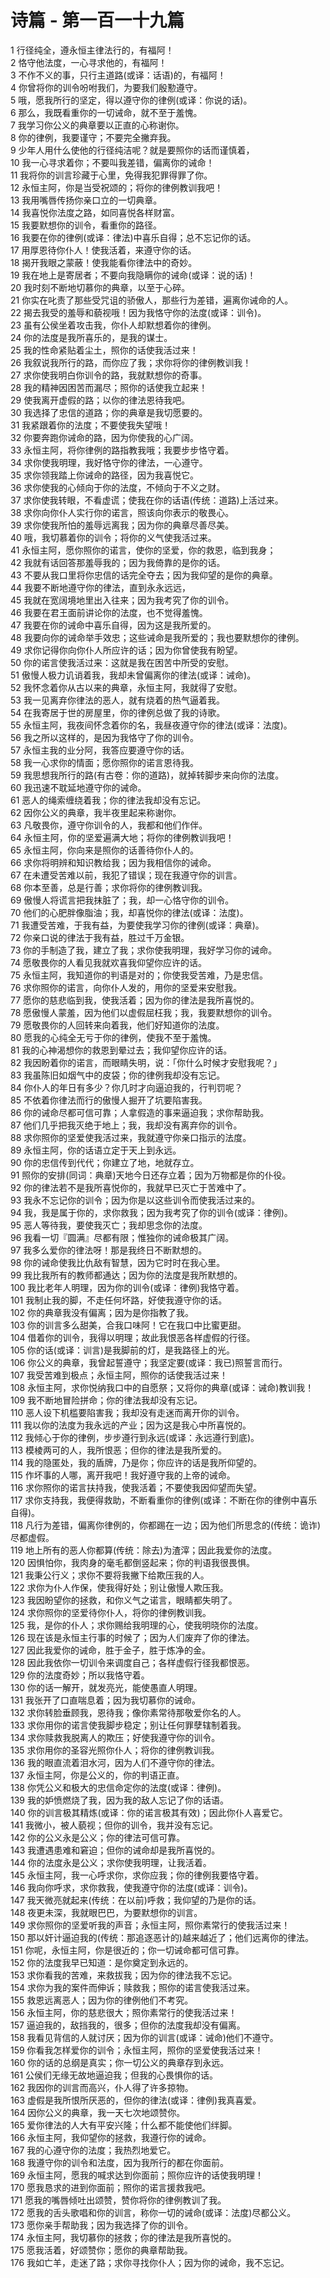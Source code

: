 # 诗篇 - 第一百一十九篇
  
 1 行径纯全，遵永恒主律法行的，有福阿！  
 2 恪守他法度，一心寻求他的，有福阿！  
 3 不作不义的事，只行主道路(或译：话语)的，有福阿！  
 4 你曾将你的训令吩咐我们，为要我们殷懃遵守。  
 5 哦，愿我所行的坚定，得以遵守你的律例(或译：你说的话)。  
 6 那么，我既看重你的一切诫命，就不至于羞愧。  
 7 我学习你公义的典章要以正直的心称谢你。  
 8 你的律例，我要谨守；不要完全撇弃我。  
 9 少年人用什么使他的行径纯洁呢？就是要照你的话而谨慎着，  
 10 我一心寻求着你；不要叫我差错，偏离你的诫命！  
 11 我将你的训言珍藏于心里，免得我犯罪得罪了你。  
 12 永恒主阿，你是当受祝颂的；将你的律例教训我吧！  
 13 我用嘴唇传扬你亲口立的一切典章。  
 14 我喜悦你法度之路，如同喜悦各样财富。  
 15 我要默想你的训令，看重你的路径。  
 16 我要在你的律例(或译：律法)中喜乐自得；总不忘记你的话。  
 17 用厚恩待你仆人！使我活着，来遵守你的话。  
 18 揭开我眼之蒙蔽！使我能看你律法中的奇妙。  
 19 我在地上是寄居者；不要向我隐瞒你的诫命(或译：说的话)！  
 20 我时刻不断地切慕你的典章，以至于心碎。  
 21 你实在叱责了那些受咒诅的骄傲人，那些行为差错，遍离你诫命的人。  
 22 揭去我受的羞辱和藐视哦！因为我恪守你的法度(或译：训令)。  
 23 虽有公侯坐着攻击我，你仆人却默想着你的律例。  
 24 你的法度是我所喜乐的，是我的谋士。  
 25 我的性命紧贴着尘土，照你的话使我活过来！  
 26 我叙说我所行的路，而你应了我；求你将你的律例教训我！  
 27 求你使我明白你训令的路，我就默想你的奇事。  
 28 我的精神因困苦而漏尽；照你的话使我立起来！  
 29 使我离开虚假的路；以你的律法恩待我吧。  
 30 我选择了忠信的道路；你的典章是我切愿要的。  
 31 我紧跟着你的法度；不要使我失望哦！  
 32 你要奔跑你诫命的路，因为你使我的心广阔。  
 33 永恒主阿，将你律例的路指教我哦；我要步步恪守着。  
 34 求你使我明理，我好恪守你的律法，一心遵守。  
 35 求你领我踏上你诫命的路径，因为我喜悦它。  
 36 求你使我的心倾向于你的法度，不倾向于不义之财。  
 37 求你使我转眼，不看虚谎；使我在你的话语(传统：道路)上活过来。  
 38 求你向你仆人实行你的诺言，照该向你表示的敬畏心。  
 39 求你使我所怕的羞辱远离我；因为你的典章尽善尽美。  
 40 哦，我切慕着你的训令；将你的义气使我活过来。  
 41 永恒主阿，愿你照你的诺言，使你的坚爱，你的救恩，临到我身；  
 42 我就有话回答那羞辱我的；因为我倚靠的是你的话。  
 43 不要从我口里将你忠信的话完全夺去；因为我仰望的是你的典章。  
 44 我要不断地遵守你的律法，直到永永远远，  
 45 我就在宽阔境地里出入往来；因为我考究了你的训令。  
 46 我要在君王面前讲论你的法度，也不觉得羞愧。  
 47 我要在你的诫命中喜乐自得，因为这是我所爱的。  
 48 我要向你的诫命举手效忠；这些诫命是我所爱的；我也要默想你的律例。  
 49 求你记得你向你仆人所应许的话；因为你曾使我有盼望。  
 50 你的诺言使我活过来：这就是我在困苦中所受的安慰。  
 51 傲慢人极力讥诮着我，我却未曾偏离你的律法(或译：诫命)。  
 52 我怀念着你从古以来的典章，永恒主阿，我就得了安慰。  
 53 我一见离弃你律法的恶人，就有烧着的热气逼着我。  
 54 在我寄居于世的房屋里，你的律例总做了我的诗歌。  
 55 永恒主阿，我夜间怀念着你的名，我昼夜遵守你的律法(或译：法度)。  
 56 我之所以这样的，是因为我恪守了你的训令。  
 57 永恒主我的业分阿，我答应要遵守你的话。  
 58 我一心求你的情面；愿你照你的诺言恩待我。  
 59 我思想我所行的路(有古卷：你的道路)，就掉转脚步来向你的法度。  
 60 我迅速不耽延地遵守你的诫命。  
 61 恶人的绳索缠绕着我；你的律法我却没有忘记。  
 62 因你公义的典章，我半夜里起来称谢你。  
 63 凡敬畏你，遵守你训令的人，我都和他们作伴。  
 64 永恒主阿，你的坚爱遍满大地；将你的律例教训我吧！  
 65 永恒主阿，你向来是照你的话善待你仆人的。  
 66 求你将明辨和知识教给我；因为我相信你的诫命。  
 67 在未遭受苦难以前，我犯了错误；现在我遵守你的训言。  
 68 你本至善，总是行善；求你将你的律例教训我。  
 69 傲慢人将谎言把我抹脏了；我，却一心恪守你的训令。  
 70 他们的心肥胖像脂油；我，却喜悦你的律法(或译：法度)。  
 71 我遭受苦难，于我有益，为要使我学习你的律例(或译：典章)。  
 72 你亲口说的律法于我有益，胜过千万金银。  
 73 你的手制造了我，建立了我；求你使我明理，我好学习你的诫命。  
 74 愿敬畏你的人看见我就欢喜我仰望你应许的话。  
 75 永恒主阿，我知道你的判语是对的；你使我受苦难，乃是忠信。  
 76 求你照你的诺言，向你仆人发的，用你的坚爱来安慰我。  
 77 愿你的慈悲临到我，使我活着；因为你的律法是我所喜悦的。  
 78 愿傲慢人蒙羞，因为他们以虚假屈枉我；我，我要默想你的训令。  
 79 愿敬畏你的人回转来向着我，他们好知道你的法度。  
 80 愿我的心纯全无亏于你的律例，使我不至于羞愧。  
 81 我的心神渴想你的救恩到晕过去；我仰望你应许的话。  
 82 我因盼着你的诺言，而眼睛失明，说：「你什么时候才安慰我呢？」  
 83 我虽陈旧如烟气中的皮袋；你的律例我却没有忘记。  
 84 你仆人的年日有多少？你几时才向逼迫我的，行判罚呢？  
 85 不依着你律法而行的傲慢人掘开了坑要陷害我。  
 86 你的诫命尽都可信可靠；人拿假造的事来逼迫我；求你帮助我。  
 87 他们几乎把我灭绝于地上；我，我却没有离弃你的训令。  
 88 求你照你的坚爱使我活过来，我就遵守你亲口指示的法度。  
 89 永恒主阿，你的话语立定于天上到永远。  
 90 你的忠信传到代代；你建立了地，地就存立。  
 91 照你的安排(同词：典章)天地今日还存立着；因为万物都是你的仆役。  
 92 你的律法若不是我所喜悦你的，我就早已灭亡于苦难中了。  
 93 我永不忘记你的训令；因为你是以这些训令而使我活过来的。  
 94 我，我是属于你的，求你救我；因为我考究了你的训令(或译：律例)。  
 95 恶人等待我，要使我灭亡；我却思念你的法度。  
 96 我看一切『圆满』尽都有限；惟独你的诫命极其广阔。  
 97 我多么爱你的律法呀！那是我终日不断默想的。  
 98 你的诫命使我比仇敌有智慧，因为它时时在我心里。  
 99 我比我所有的教师都通达；因为你的法度是我所默想的。  
 100 我比老年人明理，因为你的训令(或译：律例)我恪守着。  
 101 我制止我的脚，不走任何坏路，好使我遵守你的话。  
 102 你的典章我没有偏离；因为是你指教了我。  
 103 你的训言多么甜美，合我口味阿！它在我口中比蜜更甜。  
 104 借着你的训令，我得以明理；故此我恨恶各样虚假的行径。  
 105 你的话(或译：训言)是我脚前的灯，是我路径上的光。  
 106 你公义的典章，我曾起誓遵守；我坚定要(或译：我已)照誓言而行。  
 107 我受苦难到极点；永恒主阿，照你的话使我活过来！  
 108 永恒主阿，求你悦纳我口中的自愿祭；又将你的典章(或译：诫命)教训我！  
 109 我不断地冒险拼命；你的律法我却没有忘记。  
 110 恶人设下机槛要陷害我；我却没有走迷而离开你的训令。  
 111 我以你的法度为我永远的产业；因为这是我心中所喜悦的。  
 112 我倾心于你的律例，步步遵行到永远(或译：永远遵行到底)。  
 113 模棱两可的人，我所恨恶；但你的律法是我所爱的。  
 114 我的隐匿处，我的盾牌，乃是你；你应许的话是我所仰望的。  
 115 作坏事的人哪，离开我吧！我好遵守我的上帝的诫命。  
 116 求你照你的诺言扶持我，使我活着；不要使我因仰望而失望。  
 117 求你支持我，我便得救助，不断看重你的律例(或译：不断在你的律例中喜乐自得)。  
 118 凡行为差错，偏离你律例的，你都踢在一边；因为他们所思念的(传统：诡诈)尽都虚假。  
 119 地上所有的恶人你都算(传统：除去)为渣滓；因此我爱你的法度。  
 120 因惧怕你，我肉身的毫毛都倒竖起来；你的判语我很畏惧。  
 121 我秉公行义；求你不要将我撇下给欺压我的人。  
 122 求你为仆人作保，使我得好处；别让傲慢人欺压我。  
 123 我因盼望你的拯救，和你义气之诺言，眼睛都失明了。  
 124 求你照你的坚爱待你仆人，将你的律例教训我。  
 125 我，是你的仆人；求你赐给我明理的心，使我明晓你的法度。  
 126 现在该是永恒主行事的时候了；因为人们废弃了你的律法。  
 127 因此我爱你的诫命，胜于金子，胜于炼净的金。  
 128 因此我依你一切训令来调度自己；各样虚假行径我都恨恶。  
 129 你的法度奇妙；所以我恪守着。  
 130 你的话一解开，就发亮光，能使愚直人明理。  
 131 我张开了口直喘息着；因为我切慕你的诫命。  
 132 求你转脸垂顾我，恩待我；像你素常待那敬爱你名的人。  
 133 求你用你的诺言使我脚步稳定；别让任何罪孽辖制着我。  
 134 求你赎救我脱离人的欺压；好使我遵守你的训令。  
 135 求你用你的圣容光照你仆人；将你的律例教训我。  
 136 我的眼直流着泪水河，因为人们不遵守你的律法。  
 137 永恒主阿，你是公义的，你的判语正直。  
 138 你凭公义和极大的忠信命定你的法度(或译：律例)。  
 139 我的妒愤燃烧了我，因为我的敌人忘记了你的话语。  
 140 你的训言极其精炼(或译：你的诺言极其有效)；因此你仆人喜爱它。  
 141 我微小，被人藐视；但你的训令，我并没有忘记。  
 142 你的公义永是公义；你的律法可信可靠。  
 143 我遭遇患难和窘迫；但你的诫命却是我所喜悦的。  
 144 你的法度永是公义；求你使我明理，让我活着。  
 145 永恒主阿，我一心呼求你，求你应我；你的律例我要恪守着。  
 146 我向你呼求，求你救我，使我遵守你的法度(或译：训令)。  
 147 我天微亮就起来(传统：在以前)呼救；我仰望的乃是你的话。  
 148 夜更未深，我就眼巴巴，为要默想你的训言。  
 149 求你照你的坚爱听我的声音；永恒主阿，照你素常行的使我活过来！  
 150 那以奸计逼迫我的(传统：那追逐恶计的)越来越近了；他们远离你的律法。  
 151 你呢，永恒主阿，你是很近的；你一切诫命都可信可靠。  
 152 你的法度我早已知道：是你奠定到永远的。  
 153 求你看我的苦难，来救拔我；因为你的律法我不忘记。  
 154 求你为我的案件而伸诉；赎救我；照你的诺言使我活过来。  
 155 救恩远离恶人；因为你的律例他们不考究。  
 156 永恒主阿，你的慈悲很大；照你素常行的使我活过来！  
 157 逼迫我的，敌挡我的，很多；但你的法度我却没有偏离。  
 158 我看见背信的人就讨厌；因为你的训言(或译：诫命)他们不遵守。  
 159 你看我怎样爱你的训令；永恒主阿，照你的坚爱使我活过来！  
 160 你的话的总纲是真实；你一切公义的典章存到永远。  
 161 公侯们无缘无故地逼迫我；但我的心畏惧你的话。  
 162 我因你的训言而高兴，仆人得了许多掠物。  
 163 虚假是我所恨所厌恶的，但你的律法(或译：律例)我真喜爱。  
 164 因你公义的典章，我一天七次地颂赞你。  
 165 爱你律法的人大有平安兴隆；什么都不能使他们绊脚。  
 166 永恒主阿，我仰望你的拯救，我遵行你的诫命。  
 167 我的心遵守你的法度；我热烈地爱它。  
 168 我遵守你的训令和法度，因为我所行的都在你面前。  
 169 永恒主阿，愿我的喊求达到你面前；照你应许的话使我明理！  
 170 愿我恳求的进到你面前；照你的诺言援救我吧。  
 171 愿我的嘴唇倾吐出颂赞，赞你将你的律例教训了我。  
 172 愿我的舌头歌唱和你的训言，称你一切的诫命(或译：法度)尽都公义。  
 173 愿你亲手帮助我；因为我选择了你的训令。  
 174 永恒主阿，我切慕你的拯救；你的律法是我所喜悦的。  
 175 愿我活着，好颂赞你；愿你的典章帮助我。  
 176 我如亡羊，走迷了路；求你寻找你仆人；因为你的诫命，我不忘记。